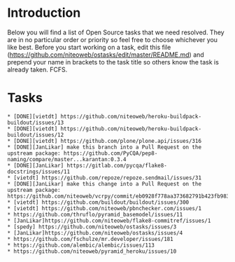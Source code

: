 Introduction
============
Below you will find a list of Open Source tasks that we need resolved. They are in no particular order or priority so feel free to choose whichever you like best. Before you start working on a task, edit this file (https://github.com/niteoweb/ostasks/edit/master/README.md) and prepend your name in brackets to the task title so others know the task is already taken. FCFS.

Tasks
=====

	* [DONE][vietdt] https://github.com/niteoweb/heroku-buildpack-buildout/issues/13
	* [DONE][vietdt] https://github.com/niteoweb/heroku-buildpack-buildout/issues/12
	* [DONE][vietdt] https://github.com/plone/plone.api/issues/316
	* [DONE][JanLikar] make this branch into a Pull Request on the upstream package: https://github.com/PyCQA/pep8-naming/compare/master...karantan:0.3.4
	* [DONE][JanLikar] https://gitlab.com/pycqa/flake8-docstrings/issues/11
	* [vietdt] https://github.com/repoze/repoze.sendmail/issues/31
	* [DONE][JanLikar] make this change into a Pull Request on the upstream package: https://github.com/niteoweb/vcrpy/commit/eb0928f778aa373682791b423fb9831a8185f37a
	* [vietdt] https://github.com/buildout/buildout/issues/300
	* [vietdt] https://github.com/niteoweb/pbnchecker.com/issues/1
	* https://github.com/thruflo/pyramid_basemodel/issues/11
	* [JanLikar]https://github.com/niteoweb/flake8-commitref/issues/1
	* [spedy] https://github.com/niteoweb/ostasks/issues/3
	* [JanLikar]https://github.com/niteoweb/ostasks/issues/4
	* https://github.com/fschulze/mr.developer/issues/181
	* https://github.com/alembic/alembic/issues/113
	* https://github.com/niteoweb/pyramid_heroku/issues/10
